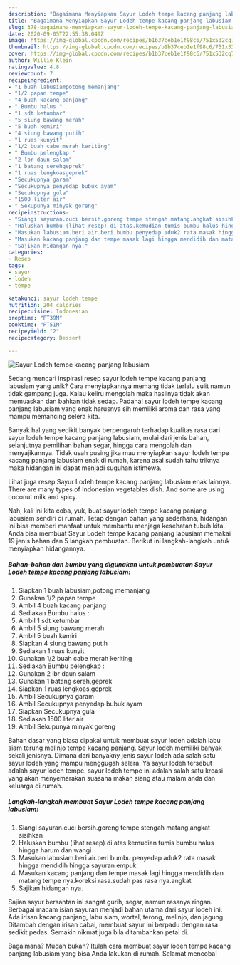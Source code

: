 ```yaml
---
description: "Bagaimana Menyiapkan Sayur Lodeh tempe kacang panjang labusiam Anti Gagal"
title: "Bagaimana Menyiapkan Sayur Lodeh tempe kacang panjang labusiam Anti Gagal"
slug: 378-bagaimana-menyiapkan-sayur-lodeh-tempe-kacang-panjang-labusiam-anti-gagal
date: 2020-09-05T22:55:38.049Z
image: https://img-global.cpcdn.com/recipes/b1b37ceb1e1f98c6/751x532cq70/sayur-lodeh-tempe-kacang-panjang-labusiam-foto-resep-utama.jpg
thumbnail: https://img-global.cpcdn.com/recipes/b1b37ceb1e1f98c6/751x532cq70/sayur-lodeh-tempe-kacang-panjang-labusiam-foto-resep-utama.jpg
cover: https://img-global.cpcdn.com/recipes/b1b37ceb1e1f98c6/751x532cq70/sayur-lodeh-tempe-kacang-panjang-labusiam-foto-resep-utama.jpg
author: Willie Klein
ratingvalue: 4.8
reviewcount: 7
recipeingredient:
- "1 buah labusiampotong memanjang"
- "1/2 papan tempe"
- "4 buah kacang panjang"
- " Bumbu halus "
- "1 sdt ketumbar"
- "5 siung bawang merah"
- "5 buah kemiri"
- "4 siung bawang putih"
- "1 ruas kunyit"
- "1/2 buah cabe merah keriting"
- " Bumbu pelengkap "
- "2 lbr daun salam"
- "1 batang serehgeprek"
- "1 ruas lengkoasgeprek"
- "Secukupnya garam"
- "Secukupnya penyedap bubuk ayam"
- "Secukupnya gula"
- "1500 liter air"
- " Sekupunya minyak goreng"
recipeinstructions:
- "Siangi sayuran.cuci bersih.goreng tempe stengah matang.angkat sisihkan"
- "Haluskan bumbu (lihat resep) di atas.kemudian tumis bumbu halus hingga harum dan wangi"
- "Masukan labusiam.beri air.beri bumbu penyedap aduk2 rata masak hingga mendidih hingga sayuran empuk"
- "Masukan kacang panjang dan tempe masak lagi hingga mendidih dan matang tempe nya.koreksi rasa.sudah pas rasa nya.angkat"
- "Sajikan hidangan nya."
categories:
- Resep
tags:
- sayur
- lodeh
- tempe

katakunci: sayur lodeh tempe 
nutrition: 204 calories
recipecuisine: Indonesian
preptime: "PT39M"
cooktime: "PT51M"
recipeyield: "2"
recipecategory: Dessert

---
```



![Sayur Lodeh tempe kacang panjang labusiam](https://img-global.cpcdn.com/recipes/b1b37ceb1e1f98c6/751x532cq70/sayur-lodeh-tempe-kacang-panjang-labusiam-foto-resep-utama.jpg)

Sedang mencari inspirasi resep sayur lodeh tempe kacang panjang labusiam yang unik? Cara menyiapkannya memang tidak terlalu sulit namun tidak gampang juga. Kalau keliru mengolah maka hasilnya tidak akan memuaskan dan bahkan tidak sedap. Padahal sayur lodeh tempe kacang panjang labusiam yang enak harusnya sih memiliki aroma dan rasa yang mampu memancing selera kita.

Banyak hal yang sedikit banyak berpengaruh terhadap kualitas rasa dari sayur lodeh tempe kacang panjang labusiam, mulai dari jenis bahan, selanjutnya pemilihan bahan segar, hingga cara mengolah dan menyajikannya. Tidak usah pusing jika mau menyiapkan sayur lodeh tempe kacang panjang labusiam enak di rumah, karena asal sudah tahu triknya maka hidangan ini dapat menjadi suguhan istimewa.

Lihat juga resep Sayur Lodeh tempe kacang panjang labusiam enak lainnya. There are many types of Indonesian vegetables dish. And some are using coconut milk and spicy.


Nah, kali ini kita coba, yuk, buat sayur lodeh tempe kacang panjang labusiam sendiri di rumah. Tetap dengan bahan yang sederhana, hidangan ini bisa memberi manfaat untuk membantu menjaga kesehatan tubuh kita. Anda bisa membuat Sayur Lodeh tempe kacang panjang labusiam memakai 19 jenis bahan dan 5 langkah pembuatan. Berikut ini langkah-langkah untuk menyiapkan hidangannya.

<!--inarticleads1-->

##### Bahan-bahan dan bumbu yang digunakan untuk pembuatan Sayur Lodeh tempe kacang panjang labusiam:

1. Siapkan 1 buah labusiam,potong memanjang
1. Gunakan 1/2 papan tempe
1. Ambil 4 buah kacang panjang
1. Sediakan  Bumbu halus :
1. Ambil 1 sdt ketumbar
1. Ambil 5 siung bawang merah
1. Ambil 5 buah kemiri
1. Siapkan 4 siung bawang putih
1. Sediakan 1 ruas kunyit
1. Gunakan 1/2 buah cabe merah keriting
1. Sediakan  Bumbu pelengkap :
1. Gunakan 2 lbr daun salam
1. Gunakan 1 batang sereh,geprek
1. Siapkan 1 ruas lengkoas,geprek
1. Ambil Secukupnya garam
1. Ambil Secukupnya penyedap bubuk ayam
1. Siapkan Secukupnya gula
1. Sediakan 1500 liter air
1. Ambil  Sekupunya minyak goreng


Bahan dasar yang biasa dipakai untuk membuat sayur lodeh adalah labu siam terung melinjo tempe kacang panjang. Sayur lodeh memiliki banyak sekali jenisnya. Dimana dari banyakny jenis sayur lodeh ada salah satu sayur lodeh yang mampu menggugah selera. Ya sayur lodeh tersebut adalah sayur lodeh tempe. sayur lodeh tempe ini adalah salah satu kreasi yang akan menyemarakan suasana makan siang atau malam anda dan keluarga di rumah. 

<!--inarticleads2-->

##### Langkah-langkah membuat Sayur Lodeh tempe kacang panjang labusiam:

1. Siangi sayuran.cuci bersih.goreng tempe stengah matang.angkat sisihkan
1. Haluskan bumbu (lihat resep) di atas.kemudian tumis bumbu halus hingga harum dan wangi
1. Masukan labusiam.beri air.beri bumbu penyedap aduk2 rata masak hingga mendidih hingga sayuran empuk
1. Masukan kacang panjang dan tempe masak lagi hingga mendidih dan matang tempe nya.koreksi rasa.sudah pas rasa nya.angkat
1. Sajikan hidangan nya.


Sajian sayur bersantan ini sangat gurih, segar, namun rasanya ringan. Berbagai macam isian sayuran menjadi bahan utama dari sayur lodeh ini. Ada irisan kacang panjang, labu siam, wortel, terong, melinjo, dan jagung. Ditambah dengan irisan cabai, membuat sayur ini berpadu dengan rasa sedikit pedas. Semakin nikmat juga bila ditambahkan petai di. 

Bagaimana? Mudah bukan? Itulah cara membuat sayur lodeh tempe kacang panjang labusiam yang bisa Anda lakukan di rumah. Selamat mencoba!
